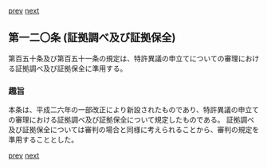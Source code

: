 [prev](/specific\markdowns\特許法\171_Mp-Ch_5-At_119.md)
[next](/specific\markdowns\特許法\173_Mp-Ch_5-At_120_2.md)
## 第一二〇条 (証拠調べ及び証拠保全)
第百五十条及び第百五十一条の規定は、特許異議の申立てについての審理における証拠調べ及び証拠保全に準用する。

### 趣旨
本条は、平成二六年の一部改正により新設されたものであり、特許異議の申立ての審理における証拠調べ及び証拠保全について規定したものである。
証拠調べ及び証拠保全については審判の場合と同様に考えられることから、審判の規定を準用することとした。

[prev](/specific\markdowns\特許法\171_Mp-Ch_5-At_119.md)
[next](/specific\markdowns\特許法\173_Mp-Ch_5-At_120_2.md)